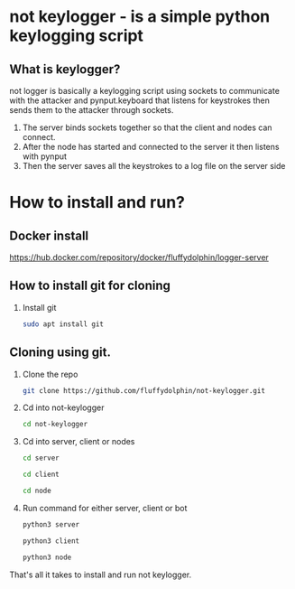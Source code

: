 # not keylogger - is a simple python keylogging script

## What is keylogger?
not logger is basically a keylogging script using sockets to communicate with the attacker and pynput.keyboard that listens for keystrokes then sends them to the attacker through sockets.

1. The server binds sockets together so that the client and nodes can connect.
2. After the node has started and connected to the server it then listens with pynput
3. Then the server saves all the keystrokes to a log file on the server side

# How to install and run?

## Docker install

https://hub.docker.com/repository/docker/fluffydolphin/logger-server

## How to install git for cloning

1. Install git
   ```sh
   sudo apt install git
   ```



## Cloning using git.

1. Clone the repo
   ```sh
   git clone https://github.com/fluffydolphin/not-keylogger.git
   ```
   
2. Cd into not-keylogger
   ```sh
   cd not-keylogger
   ```
   
2. Cd into server, client or nodes
   ```sh
   cd server
   ```
   ```sh
   cd client
   ```
   ```sh
   cd node
   ```
3. Run command for either server, client or bot
   ```sh
   python3 server
   ```
   ```sh
   python3 client
   ```
   ```sh
   python3 node
   ```
  
That's all it takes to install and run not keylogger.
